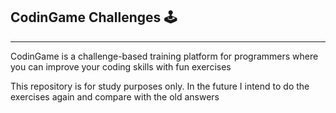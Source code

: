 ## CodinGame Challenges 🕹️

---
CodinGame is a challenge-based training platform for programmers where you can improve your coding skills with fun exercises 

This repository is for study purposes only.
In the future I intend to do the exercises again and compare with the old answers